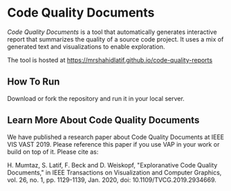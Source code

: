 # Code Quality Documents
*Code Quality Documents* is a tool that automatically generates interactive report that summarizes the quality of a source code project. It uses a mix of generated text and visualizations to enable exploration.

The tool is hosted at https://mrshahidlatif.github.io/code-quality-reports

## How To Run

Download or fork the repository and run it in your local server.

## Learn More About Code Quality Documents

We have published a research paper about Code Quality Documents at IEEE VIS VAST 2019. Please reference this paper if you use VAP in your work or build on top of it. Please cite as:

H. Mumtaz, S. Latif, F. Beck and D. Weiskopf, "Exploranative Code Quality Documents," in IEEE Transactions on Visualization and Computer Graphics, vol. 26, no. 1, pp. 1129-1139, Jan. 2020, doi: 10.1109/TVCG.2019.2934669.
